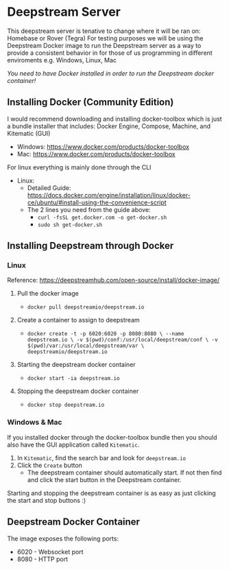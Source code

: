 # Deepstream Server

This deepstream server is tenative to change where it will be ran on: Homebase or Rover (Tegra)
For testing purposes we will be using the Deepstream Docker image to run the Deepstream server as a way to provide a consistent behavior in for
those of us programming in different enviroments e.g. Windows, Linux, Mac

_You need to have Docker installed in order to run the Deepstream docker container!_

## Installing Docker (Community Edition)

I would recommend downloading and installing docker-toolbox which is just a bundle installer that includes: Docker Engine, Compose, Machine, and Kitematic (GUI)
- Windows: https://www.docker.com/products/docker-toolbox
- Mac: https://www.docker.com/products/docker-toolbox

For linux everything is mainly done through the CLI
- Linux: 
  - Detailed Guide: https://docs.docker.com/engine/installation/linux/docker-ce/ubuntu/#install-using-the-convenience-script
  - The 2 lines you need from the guide above: 
    - `curl -fsSL get.docker.com -o get-docker.sh`
    - `sudo sh get-docker.sh`

## Installing Deepstream through Docker

### Linux

Reference: https://deepstreamhub.com/open-source/install/docker-image/

1. Pull the docker image
    - `docker pull deepstreamio/deepstream.io`

2. Create a container to assign to deepstream
    - `docker create -t -p 6020:6020 -p 8080:8080 \
      --name deepstream.io \
      -v $(pwd)/conf:/usr/local/deepstream/conf \
      -v $(pwd)/var:/usr/local/deepstream/var \
      deepstreamio/deepstream.io`

3. Starting the deepstream docker container
    - `docker start -ia deepstream.io`

4. Stopping the deepstream docker container
    - `docker stop deepstream.io`

### Windows & Mac

If you installed docker through the docker-toolbox bundle then you should also have the GUI application called `Kitematic`.

1. In `Kitematic`, find the search bar and look for `deepstream.io`
2. Click the `Create` button
    - The deepstream container should automatically start. If not then find and click the start button in the Deepstream container.

Starting and stopping the deepstream container is as easy as just clicking the start and stop buttons :) 

## Deepstream Docker Container

The image exposes the following ports:

- 6020 - Websocket port
- 8080 - HTTP port


